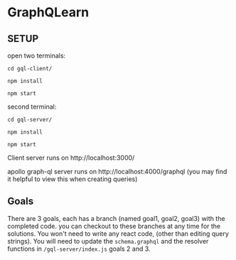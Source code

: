 # GraphQLearn

## SETUP
open two terminals:

 `cd gql-client/`
 
 `npm install`
 
 `npm start`
 
 second terminal:
 
 `cd gql-server/`
 
 `npm install`
 
 `npm start`
 
 Client server runs on http://localhost:3000/
 
 apollo graph-ql server runs on http://localhost:4000/graphql
 (you may find it helpful to view this when creating queries)
 
 ## Goals
 There are 3 goals, each has a branch (named goal1, goal2, goal3) with the completed code. you can checkout to these branches at any time for the solutions.
 You won't need to write any react code, (other than editing query strings). You will need to update the `schema.graphql` and the resolver functions in `/gql-server/index.js`
 goals 2 and 3.
 
 ## 
